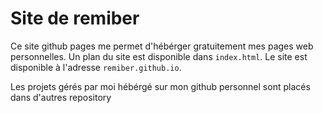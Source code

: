 # Site de remiber
Ce site github pages me permet d'hébérger gratuitement mes pages web personnelles.
Un plan du site est disponible dans `index.html`.
Le site est disponible à l'adresse `remiber.github.io`.

Les projets gérés par moi hébérgé sur mon github personnel sont placés dans d'autres repository
